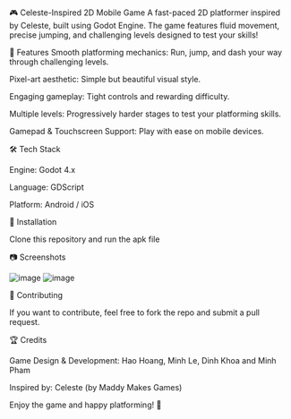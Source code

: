 🎮 Celeste-Inspired 2D Mobile Game
A fast-paced 2D platformer inspired by Celeste, built using Godot Engine. The game features fluid movement, precise jumping, and challenging levels designed to test your skills!

📌 Features
Smooth platforming mechanics: Run, jump, and dash your way through challenging levels.

Pixel-art aesthetic: Simple but beautiful visual style.

Engaging gameplay: Tight controls and rewarding difficulty.

Multiple levels: Progressively harder stages to test your platforming skills.

Gamepad & Touchscreen Support: Play with ease on mobile devices.

🛠️ Tech Stack

Engine: Godot 4.x

Language: GDScript

Platform: Android / iOS

🚀 Installation

Clone this repository and run the apk file

📷 Screenshots

![image](https://github.com/user-attachments/assets/e5ac1997-9ccf-48f3-a996-b165f3e75ff7)
![image](https://github.com/user-attachments/assets/0eee7cfc-cd4d-4655-92c5-6c830dc0b6d7)

🤝 Contributing

If you want to contribute, feel free to fork the repo and submit a pull request.

🏆 Credits

Game Design & Development: Hao Hoang, Minh Le, Dinh Khoa and Minh Pham

Inspired by: Celeste (by Maddy Makes Games)

Enjoy the game and happy platforming! 🚀
